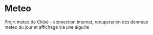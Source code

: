 # Meteo
Projrt meteo de Chloé - connection internet, recuperarion des données méteo du jour et affichage via une aiguille
